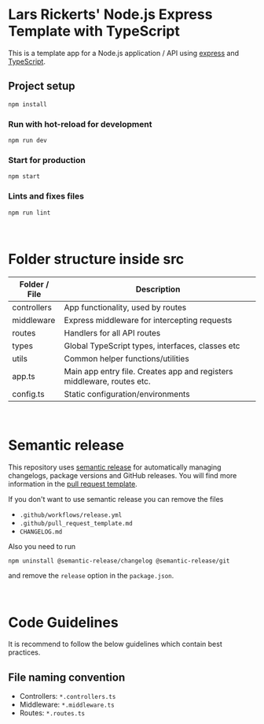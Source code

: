# Lars Rickerts' Node.js Express Template with TypeScript

This is a template app for a Node.js application / API using [express](https://expressjs.com/de/) and [TypeScript](https://www.typescriptlang.org/).

## Project setup

```
npm install
```

### Run with hot-reload for development

```
npm run dev
```

### Start for production

```
npm start
```

### Lints and fixes files

```
npm run lint
```

<br />

# Folder structure inside src

| Folder / File | Description                                                            |
| ------------- | ---------------------------------------------------------------------- |
| controllers   | App functionality, used by routes                                      |
| middleware    | Express middleware for intercepting requests                           |
| routes        | Handlers for all API routes                                            |
| types         | Global TypeScript types, interfaces, classes etc                       |
| utils         | Common helper functions/utilities                                      |
| app.ts        | Main app entry file. Creates app and registers middleware, routes etc. |
| config.ts     | Static configuration/environments                                      |

<br />

# Semantic release

This repository uses [semantic release](https://semantic-release.gitbook.io/semantic-release/) for automatically managing changelogs, package versions and GitHub releases. You will find more information in the [pull request template](.github/pull_request_template.md).

If you don't want to use semantic release you can remove the files

- `.github/workflows/release.yml`
- `.github/pull_request_template.md`
- `CHANGELOG.md`

Also you need to run

```
npm uninstall @semantic-release/changelog @semantic-release/git
```

and remove the `release` option in the `package.json`.

<br />

# Code Guidelines

It is recommend to follow the below guidelines which contain best practices.

## File naming convention

- Controllers: `*.controllers.ts`
- Middleware: `*.middleware.ts`
- Routes: `*.routes.ts`
